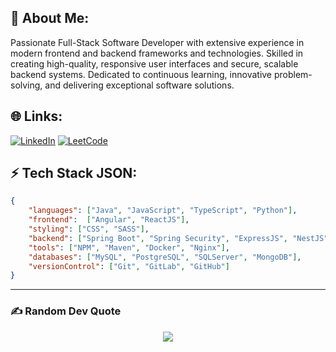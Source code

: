 ## 💫 About Me:

Passionate Full-Stack Software Developer with extensive experience in modern frontend and backend frameworks and technologies. Skilled in creating high-quality, responsive user interfaces and secure, scalable backend systems. Dedicated to continuous learning, innovative problem-solving, and delivering exceptional software solutions.

## 🌐 Links:

[![LinkedIn](https://img.shields.io/badge/LinkedIn-0A66C2.svg?logo=linkedin&logoColor=white)](https://www.linkedin.com/in/majdselmi/)
[![LeetCode](https://img.shields.io/badge/Leetcode-FFA116.svg?logo=leetcode&logoColor=white)](https://leetcode.com/majd-selmi/)

## ⚡️ Tech Stack JSON:

```json
{
    "languages": ["Java", "JavaScript", "TypeScript", "Python"],
    "frontend":  ["Angular", "ReactJS"],
    "styling": ["CSS", "SASS"],
    "backend": ["Spring Boot", "Spring Security", "ExpressJS", "NestJS", "Flask"],
    "tools": ["NPM", "Maven", "Docker", "Nginx"],
    "databases": ["MySQL", "PostgreSQL", "SQLServer", "MongoDB"],
    "versionControl": ["Git", "GitLab", "GitHub"]
}
```

---

### ✍️ Random Dev Quote

<div align="center">

![](https://quotes-github-readme.vercel.app/api?type=horizontal&theme=radical)

</div>
